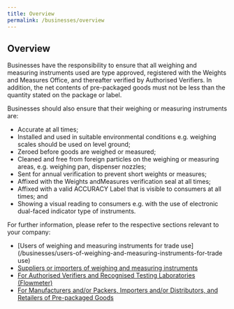 ```yaml
---
title: Overview
permalink: /businesses/overview
---
```


## Overview

Businesses have the responsibility to ensure that all weighing and measuring instruments used are type approved, registered with the Weights and Measures Office, and thereafter verified by Authorised Verifiers. In addition, the net contents of pre-packaged goods must not be less than the quantity stated on the  package  or  label.

Businesses should also ensure that their weighing or measuring instruments are:

- Accurate at all times;
- Installed and used in suitable environmental conditions e.g. weighing scales should be used on level ground;
- Zeroed before goods are weighed or measured; 
- Cleaned and free from foreign particles on the weighing or measuring areas, e.g. weighing pan, dispenser nozzles;
- Sent for annual verification to prevent short weights or measures; 
- Affixed with the Weights andMeasures verification seal at all times; 
- Affixed with a valid ACCURACY Label that is visible to consumers at all times; and
- Showing a visual reading to consumers e.g. with the use of electronic dual-faced indicator type of instruments. 

For further information, please refer to the respective sections relevant to your company:
- [Users of weighing and measuring instruments for trade use](/businesses/users-of-weighing-and-measuring-instruments-for-trade use)
- [Suppliers or importers of weighing and measuring instruments](/businesses/suppliers-or-importers-of-weighing-and-measuring-instruments)
- [For Authorised Verifiers and Recognised Testing Laboratories (Flowmeter)](/businesses/authorised-verifiers-and-recognised-testing-laboratories)
- [For Manufacturers and/or Packers, Importers and/or Distributors, and Retailers of Pre-packaged Goods](/conformity-assessment-body/suppliers-or-sellers-of-prepackaged-goods)
